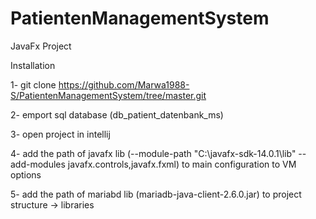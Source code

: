# PatientenManagementSystem
JavaFx Project

Installation

1- git clone https://github.com/Marwa1988-S/PatientenManagementSystem/tree/master.git

2- emport sql database (db_patient_datenbank_ms)

3- open project in intellij 

4- add the path of javafx lib (--module-path "C:\javafx-sdk-14.0.1\lib" --add-modules javafx.controls,javafx.fxml) to main configuration to VM options

5- add the path of mariabd lib (mariadb-java-client-2.6.0.jar) to project structure -> libraries 

